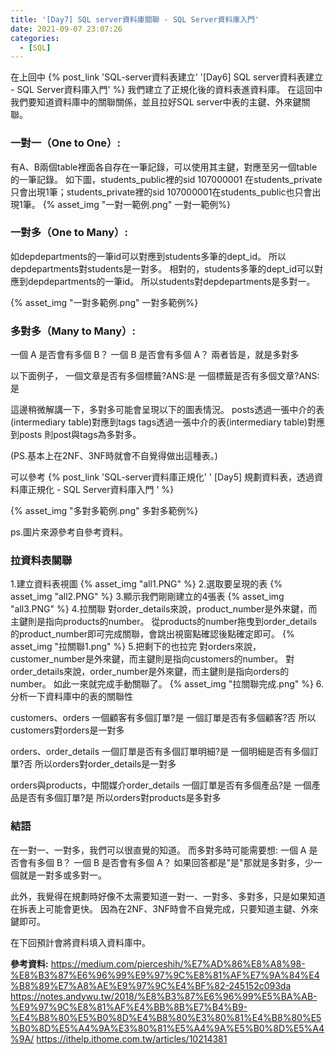 ```yaml
---
title: '[Day7] SQL server資料庫關聯 - SQL Server資料庫入門'
date: 2021-09-07 23:07:26
categories:
  - [SQL]
---
```

在上回中 {% post_link 'SQL-server資料表建立' '[Day6] SQL server資料表建立 - SQL Server資料庫入門' %} 我們建立了正規化後的資料表進資料庫。
在這回中我們要知道資料庫中的關聯關係，並且拉好SQL server中表的主鍵、外來鍵關聯。

### 一對一（One to One）:
有A、B兩個table裡面各自存在一筆記錄，可以使用其主鍵，對應至另一個table的一筆記錄。
如下圖，students_public裡的sid 107000001 在students_private只會出現1筆；students_private裡的sid 107000001在students_public也只會出現1筆。
{% asset_img "一對一範例.png" 一對一範例%}

### 一對多（One to Many）:

如depdepartments的一筆id可以對應到students多筆的dept_id。
所以depdepartments對students是一對多。
相對的，students多筆的dept_id可以對應到depdepartments的一筆id。
所以students對depdepartments是多對一。

{% asset_img "一對多範例.png" 一對多範例%}

### 多對多（Many to Many）:
一個 A 是否會有多個 B？
一個 B 是否會有多個 A？
兩者皆是，就是多對多

以下面例子，
一個文章是否有多個標籤?ANS:是
一個標籤是否有多個文章?ANS:是

這邊稍微解講一下，多對多可能會呈現以下的圖表情況。
posts透過一張中介的表(intermediary table)對應到tags
tags透過一張中介的表(intermediary table)對應到posts
則post與tags為多對多。

(PS.基本上在2NF、3NF時就會不自覺得做出這種表。)

可以參考 {% post_link 'SQL-server資料庫正規化' '
[Day5] 規劃資料表，透過資料庫正規化 - SQL Server資料庫入門
' %} 

{% asset_img "多對多範例.png" 多對多範例%}


ps.圖片來源參考自參考資料。

### 拉資料表關聯
1.建立資料表視圖
{% asset_img "all1.PNG" %}
2.選取要呈現的表
{% asset_img "all2.PNG" %}
3.顯示我們剛剛建立的4張表
{% asset_img "all3.PNG" %}
4.拉關聯
對order_details來說，product_number是外來鍵，而主鍵則是指向products的number。
從products的number拖曳到order_details的product_number即可完成關聯，會跳出視窗點確認後點確定即可。
{% asset_img "拉關聯1.png" %}
5.把剩下的也拉完
對orders來說，customer_number是外來鍵，而主鍵則是指向customers的number。
對order_details來說，order_number是外來鍵，而主鍵則是指向orders的number。
如此一來就完成手動關聯了。
{% asset_img "拉關聯完成.png" %}
6.分析一下資料庫中的表的關聯性

customers、orders
一個顧客有多個訂單?是
一個訂單是否有多個顧客?否
所以customers對orders是一對多

orders、order_details
一個訂單是否有多個訂單明細?是
一個明細是否有多個訂單?否
所以orders對order_details是一對多

orders與products，中間媒介order_details
一個訂單是否有多個產品?是
一個產品是否有多個訂單?是
所以orders對products是多對多



### 結語
在一對一、一對多，我們可以很直覺的知道。
而多對多時可能需要想:
一個 A 是否會有多個 B？
一個 B 是否會有多個 A？
如果回答都是"是"那就是多對多，少一個就是一對多或多對一。

此外，我覺得在規劃時好像不太需要知道一對一、一對多、多對多，只是如果知道在拆表上可能會更快。
因為在2NF、3NF時會不自覺完成，只要知道主鍵、外來鍵即可。

在下回預計會將資料填入資料庫中。

**參考資料:**
https://medium.com/pierceshih/%E7%AD%86%E8%A8%98-%E8%B3%87%E6%96%99%E9%97%9C%E8%81%AF%E7%9A%84%E4%B8%89%E7%A8%AE%E9%97%9C%E4%BF%82-245152c093da
https://notes.andywu.tw/2018/%E8%B3%87%E6%96%99%E5%BA%AB-%E9%97%9C%E8%81%AF%E4%BB%8B%E7%B4%B9-%E4%B8%80%E5%B0%8D%E4%B8%80%E3%80%81%E4%B8%80%E5%B0%8D%E5%A4%9A%E3%80%81%E5%A4%9A%E5%B0%8D%E5%A4%9A/
https://ithelp.ithome.com.tw/articles/10214381